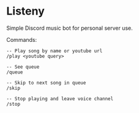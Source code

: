 # Listeny

Simple Discord music bot for personal server use.

Commands:

```
-- Play song by name or youtube url
/play <youtube query>

-- See queue
/queue

-- Skip to next song in queue
/skip

-- Stop playing and leave voice channel
/stop
```
